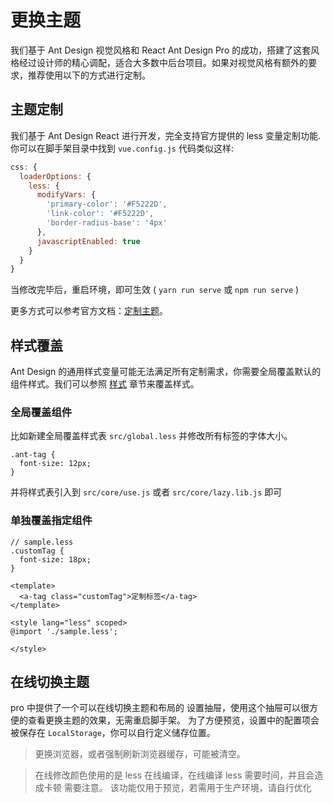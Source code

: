 # 更换主题

我们基于 Ant Design 视觉风格和 React Ant Design Pro 的成功，搭建了这套风格经过设计师的精心调配，适合大多数中后台项目。如果对视觉风格有额外的要求，推荐使用以下的方式进行定制。

## 主题定制

我们基于 Ant Design React 进行开发，完全支持官方提供的 less 变量定制功能. 你可以在脚手架目录中找到 `vue.config.js` 代码类似这样:

```js
css: {
  loaderOptions: {
    less: {
      modifyVars: {
        'primary-color': '#F5222D',
        'link-color': '#F5222D',
        'border-radius-base': '4px'
      },
      javascriptEnabled: true
    }
  }
}
```

当修改完毕后，重启环境，即可生效 ( `yarn run serve` 或 `npm run serve` )

更多方式可以参考官方文档：[定制主题](https://vue.ant.design/docs/vue/customize-theme-cn/)。

## 样式覆盖

Ant Design 的通用样式变量可能无法满足所有定制需求，你需要全局覆盖默认的组件样式。我们可以参照 [样式](/docs/style) 章节来覆盖样式。

### 全局覆盖组件

比如新建全局覆盖样式表 `src/global.less` 并修改所有标签的字体大小。

```less
.ant-tag {
  font-size: 12px;
}
```
并将样式表引入到 `src/core/use.js` 或者 `src/core/lazy.lib.js` 即可

### 单独覆盖指定组件

```less
// sample.less
.customTag {
  font-size: 18px;
}
```

```vue
<template>
  <a-tag class="customTag">定制标签</a-tag>
</template>

<style lang="less" scoped>
@import './sample.less';

</style>
```

## 在线切换主题
pro 中提供了一个可以在线切换主题和布局的 设置抽屉，使用这个抽屉可以很方便的查看更换主题的效果，无需重启脚手架。
为了方便预览，设置中的配置项会被保存在 `LocalStorage`，你可以自行定义储存位置。

> 更换浏览器，或者强制刷新浏览器缓存，可能被清空。

> 在线修改颜色使用的是 less 在线编译，在线编译 less 需要时间，并且会造成卡顿 需要注意。
> 该功能仅用于预览，若需用于生产环境，请自行优化
